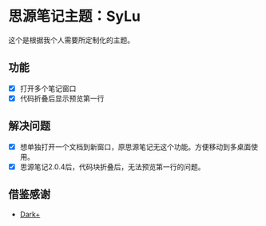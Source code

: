 # 思源笔记主题：SyLu
这个是根据我个人需要所定制化的主题。
## 功能
- [x] 打开多个笔记窗口
- [x] 代码折叠后显示预览第一行

## 解决问题
- [x] 想单独打开一个文档到新窗口，原思源笔记无这个功能。方便移动到多桌面使用。
- [x] 思源笔记2.0.4后，代码块折叠后，无法预览第一行的问题。

## 借鉴感谢
 - [Dark+](https://github.com/Zuoqiu-Yingyi/siyuan-theme-dark-plus)
